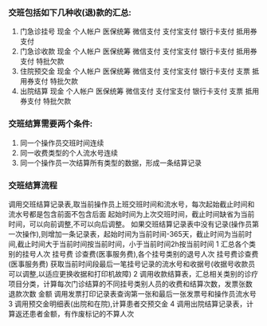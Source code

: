 ### 交班包括如下几种收(退)款的汇总:
  1. 门急诊挂号 现金 个人帐户 医保统筹 微信支付 支付宝支付 银行卡支付 抵用券支付
  2. 门急诊收款 现金 个人帐户 医保统筹 微信支付 支付宝支付 银行卡支付 抵用券支付 特批欠款
  3. 住院预交金 现金 个人帐户 医保统筹 微信支付 支付宝支付 银行卡支付 支票 抵用券支付 特批欠款
  4. 出院结算 现金 个人帐户 医保统筹 微信支付 支付宝支付 银行卡支付 支票 抵用券支付 特批欠款
### 交班结算需要两个条件:
  1. 同一个操作员交班时间连续
  2. 同一收费类型的个人流水号连续
  3. 同一个操作员一次结算所有类型的数据，形成一条结算记录
  
### 交班结算流程
  调用交班结算记录表,取当前操作员上班交班时间和流水号，每次起始截止时间和流水号都是包含前面不包含后面
  起始时间为上次交班时间，截止时间缺省为当前时间，可以向前调整,不可以向后调整。
  如果交班结算记录表中没有记录(操作员第一次操作),则增加一条记录表，起始时间为当前时间-365天，截止时间为当前时间,截止时间大于当前时间按当前时间，小于当前时间2h按当前时间
  1 汇总各个类别的挂号人次 挂号费 诊查费(医事服务费),各个挂号类别的退号人次 挂号费诊查费(医事服务费) 
    获取当前时间段最后一笔挂号记录的流水号和收据号(收据号收款员可以调整,以适应更换收据和打印机故障)
  2 调用收款结算表，汇总相关类别的诊疗项目分类，计算每次门诊结算的不同挂号类别人员的收费和结算次数，发票张数 退款次数 金额
    调用发票打印记录表查询第一张和最后一张发票号和操作员流水号
  3 调用预交金明细表(出院和在院),计算患者交预交金
  4 调用出院结算记录表，计算返还患者金额，有作废标记的不算人次